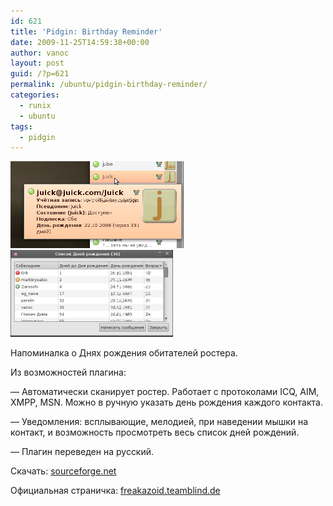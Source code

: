 ```yaml
---
id: 621
title: 'Pidgin: Birthday Reminder'
date: 2009-11-25T14:59:38+00:00
author: vanoc
layout: post
guid: /?p=621
permalink: /ubuntu/pidgin-birthday-reminder/
categories:
  - runix
  - ubuntu
tags:
  - pidgin
---
```

 <img class="alignnone size-full wp-image-627" title="Birthday Reminder" src="/uploads/2009/11/br..png" alt="Birthday Reminder" width="277" height="139" /><img class="alignnone size-full wp-image-628" title="Birthday Reminder" src="/uploads/2009/11/br.png" alt="Birthday Reminder" width="260" height="139" />

Напоминалка о Днях рождения обитателей ростера.

Из возможностей плагина:
  
&#8212; Автоматически сканирует ростер. Работает с протоколами ICQ, AIM, XMPP, MSN. Можно в ручную указать день рождения каждого контакта.
  
&#8212; Уведомления: всплывающие, мелодией, при наведении мышки на контакт, и возможность просмотреть весь список дней рождений.
  
&#8212; Плагин переведен на русский.

Скачать: [sourceforge.net](https://sourceforge.net/projects/pidgin-birthday/)
  
Официальная страничка: [freakazoid.teamblind.de](http://freakazoid.teamblind.de/2009/02/14/pidgin-birthday-reminder/)